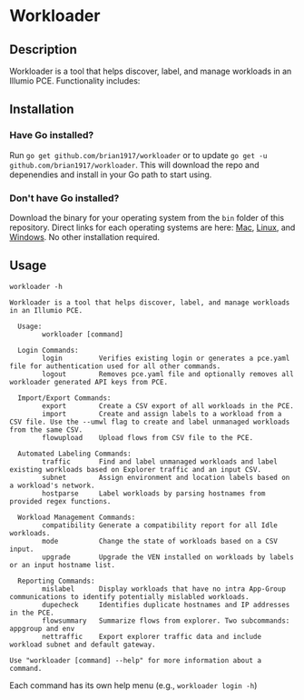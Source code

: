 # Workloader

## Description
Workloader is a tool that helps discover, label, and manage workloads in an Illumio PCE. Functionality includes:

## Installation

### Have Go installed?
Run `go get github.com/brian1917/workloader` or to update `go get -u github.com/brian1917/workloader`. This will download the repo and depenendies and install in your Go path to start using.

### Don't have Go installed?
Download the binary for your operating system from the `bin` folder of this repository. Direct links for each operating systems are here: [Mac](https://github.com/brian1917/workloader/raw/master/bin/workloader-mac), [Linux](https://github.com/brian1917/workloader/raw/master/bin/workloader-linux), and [Windows](https://github.com/brian1917/workloader/raw/master/bin/workloader-win.exe). No other installation required.


## Usage
`workloader -h`

```
Workloader is a tool that helps discover, label, and manage workloads in an Illumio PCE.

  Usage:
        workloader [command]

  Login Commands:
        login         Verifies existing login or generates a pce.yaml file for authentication used for all other commands.
        logout        Removes pce.yaml file and optionally removes all workloader generated API keys from PCE.

  Import/Export Commands:
        export        Create a CSV export of all workloads in the PCE.
        import        Create and assign labels to a workload from a CSV file. Use the --umwl flag to create and label unmanaged workloads from the same CSV.
        flowupload    Upload flows from CSV file to the PCE.
          
  Automated Labeling Commands:
        traffic       Find and label unmanaged workloads and label existing workloads based on Explorer traffic and an input CSV.
        subnet        Assign environment and location labels based on a workload's network.
        hostparse     Label workloads by parsing hostnames from provided regex functions.

  Workload Management Commands:
        compatibility Generate a compatibility report for all Idle workloads.
        mode          Change the state of workloads based on a CSV input.
        upgrade       Upgrade the VEN installed on workloads by labels or an input hostname list.

  Reporting Commands:
        mislabel      Display workloads that have no intra App-Group communications to identify potentially mislabled workloads.
        dupecheck     Identifies duplicate hostnames and IP addresses in the PCE.
        flowsummary   Summarize flows from explorer. Two subcommands: appgroup and env
        nettraffic    Export explorer traffic data and include workload subnet and default gateway.
  
Use "workloader [command] --help" for more information about a command.
```

Each command has its own help menu (e.g., `workloader login -h`)